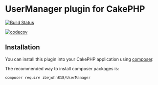 # UserManager plugin for CakePHP

[![Build Status](https://travis-ci.org/ibejohn818/UserManager.svg?branch=master)](https://travis-ci.org/ibejohn818/UserManager)

[![codecov](https://codecov.io/gh/ibejohn818/UserManager/branch/master/graph/badge.svg)](https://codecov.io/gh/ibejohn818/UserManager)

## Installation

You can install this plugin into your CakePHP application using [composer](http://getcomposer.org).

The recommended way to install composer packages is:

```
composer require ibejohn818/UserManager
```
